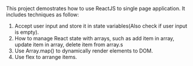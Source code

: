 This project demostrates how to use ReactJS to single page application.
It includes techniques as follow:
1. Accept user input and store it in state variables(Also check if user input is empty).
2. How to manage React state with arrays, such as add item in array, update item in array, delete item from array.s
3. Use Array.map() to dynamically render elements to DOM.
4. Use flex to arrange items.  
 